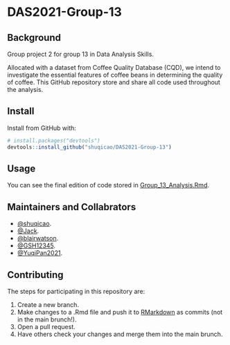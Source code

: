 # DAS2021-Group-13

## Background

Group project 2 for group 13 in Data Analysis Skills. 

Allocated with a dataset from Coffee Quality Database (CQD), we intend to investigate the essential features of coffee beans in determining the quality of coffee. This GitHub repository store and share all code used throughout the analysis.

## Install

Install from GitHub with:

``` r
# install.packages("devtools")
devtools::install_github("shuqicao/DAS2021-Group-13")
```

## Usage

You can see the final edition of code stored in [Group_13_Analysis.Rmd](Group_13_Analysis.Rmd).

## Maintainers and Collabrators

- [@shuqicao](https://github.com/shuqicao).
- [@Jack](https://github.com/Aurelius1015).
- [@blairwatson](https://github.com/blairwatson).
- [@GSH12345](https://github.com/GSH12345).
- [@YuqiPan2021](https://github.com/YuqiPan2021).

## Contributing

The steps for participating in this repository are:

1. Create a new branch.
2. Make changes to a .Rmd file and push it to [RMarkdown](RMarkdown/) as commits (not in the main brunch!).
4. Open a pull request.
5. Have others check your changes and merge them into the main brunch.

